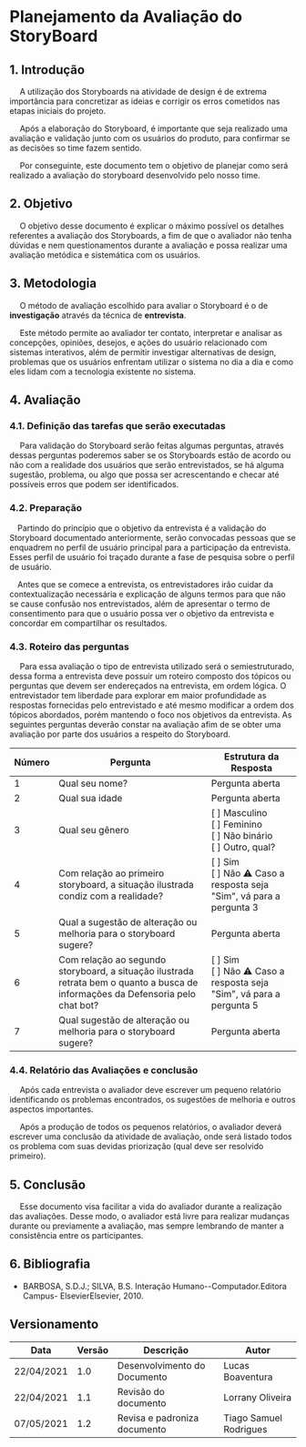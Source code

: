 # Planejamento da Avaliação do StoryBoard

## 1. Introdução

<p> &emsp; A utilização dos Storyboards na atividade de design é de extrema importância para concretizar as ideias e corrigir os erros cometidos nas etapas iniciais do projeto.</p>

<p> &emsp; Após a elaboração do Storyboard, é importante que seja realizado uma avaliação e validação junto com os usuários do produto, para confirmar se as decisões so time fazem sentido.</p>

<p> &emsp; Por conseguinte, este documento tem o objetivo de planejar como será realizado a avaliação do storyboard desenvolvido pelo nosso time.</p>

## 2. Objetivo

<p> &emsp; O objetivo desse documento é explicar o máximo possível os detalhes referentes a avaliação dos Storyboards, a fim de que o avaliador não tenha dúvidas e nem questionamentos durante a avaliação e possa realizar uma avaliação metódica e sistemática com os usuários.</p>

## 3. Metodologia

<p> &emsp; O método de avaliação escolhido para avaliar o Storyboard é o de <strong>investigação</strong> através da técnica de <strong>entrevista</strong>.</p>

<p> &emsp; Este método permite ao avaliador ter contato, interpretar e analisar as concepções, opiniões, desejos, e ações do usuário relacionado com sistemas interativos, além de permitir investigar alternativas de design, problemas que os usuários enfrentam utilizar o sistema no dia a dia e como eles lidam com a tecnologia existente no sistema.</p>

## 4. Avaliação

### 4.1. Definição das tarefas que serão executadas

<p> &emsp; Para validação do Storyboard serão feitas algumas perguntas, através dessas perguntas poderemos saber se os Storyboards estão de acordo ou não com a realidade dos usuários que serão entrevistados, se há alguma sugestão, problema, ou algo que possa ser acrescentando e checar até possíveis erros que podem ser identificados.</p>

### 4.2. Preparação

<p>&emsp;Partindo do princípio que o objetivo da entrevista é a validação do Storyboard documentado anteriormente, serão convocadas pessoas que se enquadrem no perfil de usuário principal para a participação da entrevista. Esses perfil de usuário foi traçado durante a fase de pesquisa sobre o perfil de usuário.</p>

<p>&emsp;Antes que se comece a entrevista, os entrevistadores irão cuidar da contextualização necessária e explicação de alguns termos para que não se cause confusão nos entrevistados, além de apresentar o termo de consentimento para que o usuário possa ver o objetivo da entrevista e concordar em compartilhar os resultados.</p>

### 4.3. Roteiro das perguntas

<p> &emsp; Para essa avaliação o tipo de entrevista utilizado será o semiestruturado, dessa forma a entrevista deve possuir um roteiro composto dos tópicos ou perguntas que devem ser endereçados na entrevista, em ordem lógica. O entrevistador tem liberdade para explorar em maior profundidade as respostas fornecidas pelo entrevistado e até mesmo modificar a ordem dos tópicos abordados, porém mantendo o foco nos objetivos da entrevista. As seguintes perguntas deverão constar na avaliação afim de se obter uma avaliação por parte dos usuários a respeito do Storyboard.</p>

| Número | Pergunta                                                                                                                         | Estrutura da Resposta                                                   |
| ------ | -------------------------------------------------------------------------------------------------------------------------------- | ----------------------------------------------------------------------- |
| 1      | Qual seu nome?                                                                                                                   | Pergunta aberta                                                         |
| 2      | Qual sua idade                                                                                                                   | Pergunta aberta                                                         |
| 3      | Qual seu gênero                                                                                                                  | [ ] Masculino<br/>[ ] Feminino<br/>[ ] Não binário<br/>[ ] Outro, qual? |
| 4      | Com relação ao primeiro storyboard, a situação ilustrada condiz com a realidade?                                                 | [ ] Sim</br>[ ] Não ⚠️ Caso a resposta seja "Sim", vá para a pergunta 3 |
| 5      | Qual a sugestão de alteração ou melhoria para o storyboard sugere?                                                               | Pergunta aberta                                                         |
| 6      | Com relação ao segundo storyboard, a situação ilustrada retrata bem o quanto a busca de informações da Defensoria pelo chat bot? | [ ] Sim</br>[ ] Não ⚠️ Caso a resposta seja "Sim", vá para a pergunta 5 |
| 7      | Qual sugestão de alteração ou melhoria para o storyboard sugere?                                                                 | Pergunta aberta                                                         |

### 4.4. Relatório das Avaliações e conclusão

<p> &emsp; Após cada entrevista o avaliador deve escrever um pequeno relatório identificando os problemas encontrados, os sugestões de melhoria e outros aspectos importantes.</p>

<p> &emsp; Após a produção de todos os pequenos relatórios, o avaliador deverá escrever uma conclusão da atividade de avaliação, onde será listado todos os problema com suas devidas priorização (qual deve ser resolvido primeiro).</p>

## 5. Conclusão

<p> &emsp; Esse documento visa facilitar a vida do avaliador durante a realização das avaliações. Desse modo, o avaliador está livre para realizar mudanças durante ou previamente a avaliação, mas sempre lembrando de manter a consistência entre os participantes.</p>

## 6. Bibliografia

- BARBOSA, S.D.J.; SILVA, B.S. Interação Humano--Computador.Editora Campus- ElsevierElsevier, 2010.

## Versionamento

| Data       | Versão | Descrição                    | Autor            |
| ---------- | ------ | ---------------------------- | ---------------- |
| 22/04/2021 | 1.0    | Desenvolvimento do Documento | Lucas Boaventura |
| 22/04/2021 | 1.1    | Revisão do documento | Lorrany Oliveira |
| 07/05/2021 |  1.2   | Revisa e padroniza documento | Tiago Samuel Rodrigues |


